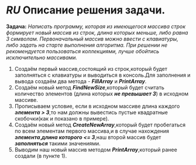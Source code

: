 
# ***RU* Описание решения задачи.**

**Задача:** *Написать программу, которая из имеющегося массива строк формирует новый массив из строк, длина которых меньше, либо равна 3 символам. Первоначальный массив можно ввести с клавиатуры, либо задать на старте выполнения алгоритма. При решении не рекомендуется пользоваться коллекциями, лучше обойтись исключительно массивами.*


1. Создаём первый массив,состоящий из строк,который будет заполняться с клавиатуры и выводиться в консоль.Для заполнения и вывода создаём два метода - ***FillArray*** и ***PrintArray***.
2. Создаём новый метод ***FindNewSize***,который будет считать количество элементов (длина которых ***не превышает 3***) в исходном массиве.
3. Прописываем условие, если в исходном массиве длина каждого ***элемента > 3***,то нам должны вывестись пустые квадратные скобочки(как и показано в примере).
4. Создаём новый метод ***CreateNewArray***,который будет пробегаться по всем элементам первого массива,и в случае нахождения ***элемента***,***длина которого <= 3***,наш второй массив будет ***заполняться*** такими значениями.
5. Выводим наш новый массив методом ***PrintArray***,который ранее создали (в пункте 1).